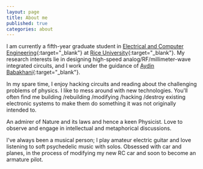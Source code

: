 ```yaml
---
layout: page
title: About me
published: true
categories: about
---
```


I am currently a fifth-year graduate student in [Electrical and Computer Engineering](http://ece.rice.edu){:target="_blank"} at [Rice University](http://rice.edu){:target="_blank"}. My research interests lie in designing high-speed analog/RF/millimeter-wave integrated circuits, and I work under the guidance of [Aydin Babakhani](http://ece.rice.edu/~ab28/){:target="_blank"}.

In my spare time, I enjoy hacking circuits and reading about the challenging problems of physics. I like to mess around with new technologies. You'll often find me building /rebuilding /modifying /hacking /destroy existing electronic systems to make them do something it was not originally intended to. 

An admirer of Nature and its laws and hence a keen Physicist. Love to observe and engage in intellectual and metaphorical discussions.

I've always been a musical person; I play amateur electric guitar and love listening to soft psychedelic music with solos. Obsessed with car and planes, in the process of modifying my new RC car and soon to become an armature pilot.
